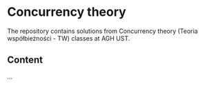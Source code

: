 # Concurrency theory

The repository contains solutions from Concurrency theory (Teoria współbieżności - TW) classes at AGH UST.

## Content
...